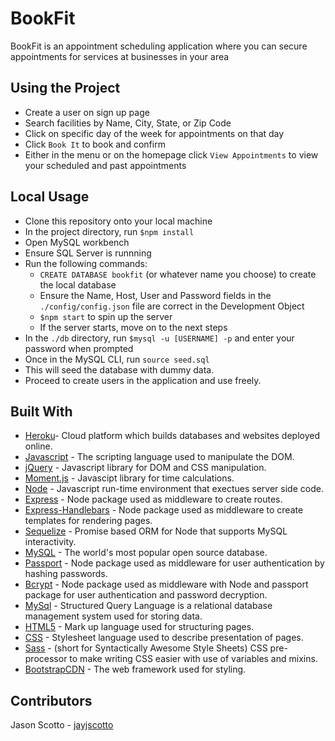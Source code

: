 # BookFit
BookFit is an appointment scheduling application where you can secure appointments for services at businesses in your area

## Using the Project
* Create a user on sign up page
* Search facilities by Name, City, State, or Zip Code
* Click on specific day of the week for appointments on that day
* Click `Book It` to book and confirm
* Either in the menu or on the homepage click `View Appointments` to view your scheduled and past appointments

## Local Usage
* Clone this repository onto your local machine
* In the project directory, run `$npm install`
* Open MySQL workbench
* Ensure SQL Server is runnning
* Run the following commands:
    * `CREATE DATABASE bookfit` (or whatever name you choose) to create the local database
    * Ensure the Name, Host, User and Password fields in the `./config/config.json` file are correct in the Development Object
    *  `$npm start` to spin up the server
    * If the server starts, move on to the next steps
* In the `./db` directory, run `$mysql -u [USERNAME] -p` and enter your password when prompted
* Once in the MySQL CLI, run `source seed.sql`
* This will seed the database with dummy data.
* Proceed to create users in the application and use freely.


## Built With
* [Heroku](https://www.heroku.com/)- Cloud platform which builds databases and websites deployed online. 
* [Javascript](https://www.javascript.com/) - The scripting language used to manipulate the DOM.  
* [jQuery](http://jquery.com/) - Javascript library for DOM and CSS manipulation.
* [Moment.js](https://momentjs.com/) - Javascipt library for time calculations.
* [Node](https://nodejs.org/en) - Javascript run-time environment that exectues server side code.
* [Express](https://www.npmjs.com/package/express) - Node package used as middleware to create routes.
* [Express-Handlebars](https://www.npmjs.com/package/express-handlebars) - Node package used as middleware to create templates for rendering pages. 
* [Sequelize](http://docs.sequelizejs.com/) - Promise based ORM for Node that supports MySQL interactivity.
* [MySQL](https://dev.mysql.com/doc/) - The world's most popular open source database.
* [Passport](https://www.npmjs.com/package/passport) - Node package used as middleware for user authentication by hashing passwords. 
* [Bcrypt](https://www.npmjs.com/package/bcrypt) - Node package used as middleware with Node and passport package for user authentication and password decryption. 
* [MySql](https://www.mysql.com/) - Structured Query Language is a relational database management system used for storing data.
* [HTML5](https://developer.mozilla.org/en-US/docs/Web/Guide/HTML/HTML5) - Mark up language used for structuring pages. 
* [CSS](https://developer.mozilla.org/en-US/docs/Web/CSS) - Stylesheet language used to describe presentation of pages. 
* [Sass](https://sass-lang.com/) -  (short for Syntactically Awesome Style Sheets) CSS pre-processor to make writing CSS easier with use of variables and mixins.
* [BootstrapCDN](https://getbootstrap.com/docs/4.1/getting-started/introduction/) - The web framework used for styling.

## Contributors
Jason Scotto - [jayjscotto](https://github.com/jayjscotto)
